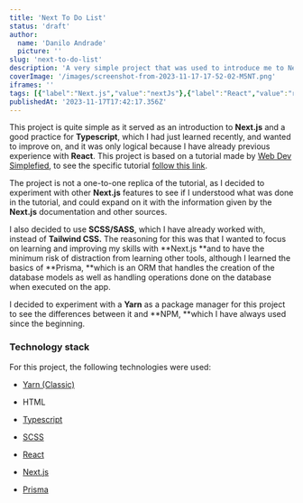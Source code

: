 ```yaml
---
title: 'Next To Do List'
status: 'draft'
author:
  name: 'Danilo Andrade'
  picture: ''
slug: 'next-to-do-list'
description: 'A very simple project that was used to introduce me to Next.js (specifically Next v13) on a more practical way.'
coverImage: '/images/screenshot-from-2023-11-17-17-52-02-M5NT.png'
iframes: ''
tags: [{"label":"Next.js","value":"nextJs"},{"label":"React","value":"react"},{"label":"SCSS","value":"scss"},{"label":"Typescript","value":"typescript"},{"label":"HTML","value":"html"},{"label":"Prisma ORM","value":"prismaOrm"}]
publishedAt: '2023-11-17T17:42:17.356Z'
---
```


This project is quite simple as it served as an introduction to **Next.js** and a good practice for **Typescript**, which I had just learned recently, and wanted to improve on, and it was only logical because I have already previous experience with **React**. This project is based on a tutorial made by [Web Dev Simplefied](https://www.youtube.com/@WebDevSimplified), to see the specific tutorial [follow this link](https://www.youtube.com/watch?v=NgayZAuTgwM).

The project is not a one-to-one replica of the tutorial, as I decided to experiment with other **Next.js** features to see if I understood what was done in the tutorial, and could expand on it with the information given by the **Next.js** documentation and other sources.

I also decided to use **SCSS/SASS**, which I have already worked with, instead of **Tailwind CSS.** The reasoning for this was that I wanted to focus on learning and improving my skills with \*\*Next.js \*\*and to have the minimum risk of distraction from learning other tools, although I learned the basics of \*\*Prisma, \*\*which is an ORM that handles the creation of the database models as well as handling operations done on the database when executed on the app.

I decided to experiment with a **Yarn** as a package manager for this project to see the differences between it and \*\*NPM, \*\*which I have always used since the beginning.

### Technology stack

For this project, the following technologies were used:

- [Yarn (Classic)](https://classic.yarnpkg.com/lang/en/)

- HTML

- [Typescript](https://www.typescriptlang.org/)

- [SCSS](https://sass-lang.com/)

- [React](https://react.dev/)

- [Next.js](https://nextjs.org/)

- [Prisma](https://www.prisma.io/)

